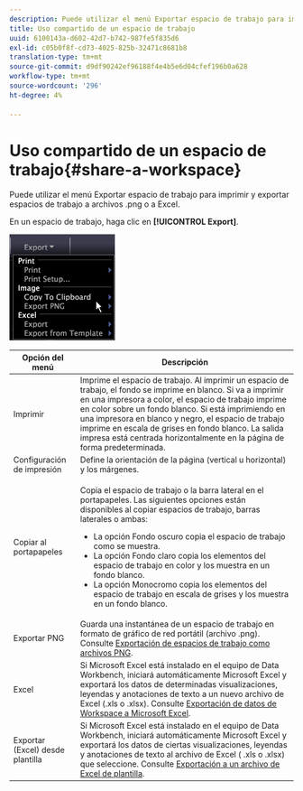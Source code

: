```yaml
---
description: Puede utilizar el menú Exportar espacio de trabajo para imprimir y exportar espacios de trabajo a archivos .png o a Excel.
title: Uso compartido de un espacio de trabajo
uuid: 6100143a-d602-42d7-b742-987fe5f835d6
exl-id: c05b0f8f-cd73-4025-825b-32471c8681b8
translation-type: tm+mt
source-git-commit: d9df90242ef96188f4e4b5e6d04cfef196b0a628
workflow-type: tm+mt
source-wordcount: '296'
ht-degree: 4%

---
```


# Uso compartido de un espacio de trabajo{#share-a-workspace}

Puede utilizar el menú Exportar espacio de trabajo para imprimir y exportar espacios de trabajo a archivos .png o a Excel.

En un espacio de trabajo, haga clic en **[!UICONTROL Export]**.

![](assets/mnu_export.png)

<table id="table_900D1AB7B08749469DA9544C5D37096F"> 
 <thead> 
  <tr> 
   <th colname="col1" class="entry"> Opción del menú </th> 
   <th colname="col2" class="entry"> Descripción </th> 
  </tr> 
 </thead>
 <tbody> 
  <tr> 
   <td colname="col1"> Imprimir </td> 
   <td colname="col2"> Imprime el espacio de trabajo. Al imprimir un espacio de trabajo, el fondo se imprime en blanco. Si va a imprimir en una impresora a color, el espacio de trabajo imprime en color sobre un fondo blanco. Si está imprimiendo en una impresora en blanco y negro, el espacio de trabajo imprime en escala de grises en fondo blanco. La salida impresa está centrada horizontalmente en la página de forma predeterminada. </td> 
  </tr> 
  <tr> 
   <td colname="col1"> Configuración de impresión </td> 
   <td colname="col2"> Define la orientación de la página (vertical u horizontal) y los márgenes. </td> 
  </tr> 
  <tr> 
   <td colname="col1"> Copiar al portapapeles </td> 
   <td colname="col2"> <p>Copia el espacio de trabajo o la barra lateral en el portapapeles. Las siguientes opciones están disponibles al copiar espacios de trabajo, barras laterales o ambas: 
     <ul id="ul_F7338E53385B4AE39FBCF1C3A80276CE"> 
      <li id="li_9A3147A64B1C443AAE2843A5260E3273">La opción Fondo oscuro copia el espacio de trabajo como se muestra. </li> 
      <li id="li_516B6162FDA747CFBB2886E71DF49146">La opción Fondo claro copia los elementos del espacio de trabajo en color y los muestra en un fondo blanco. </li> 
      <li id="li_E0B5E9D31F5948238DEB0D75E235BAE3">La opción Monocromo copia los elementos del espacio de trabajo en escala de grises y los muestra en un fondo blanco. </li> 
     </ul> </p> </td> 
  </tr> 
  <tr> 
   <td colname="col1"> Exportar PNG </td> 
   <td colname="col2">Guarda una instantánea de un espacio de trabajo en formato de gráfico de red portátil (archivo .png). Consulte <a href="../../../home/c-get-started/c-work-worksp/c-ex-wksp.md#section-f9fbe0f0a1c341e2b063cce106cac35e"> Exportación de espacios de trabajo como archivos PNG</a>. </td> 
  </tr> 
  <tr> 
   <td colname="col1"> Excel </td> 
   <td colname="col2"> Si Microsoft Excel está instalado en el equipo de Data Workbench, iniciará automáticamente Microsoft Excel y exportará los datos de determinadas visualizaciones, leyendas y anotaciones de texto a un nuevo archivo de Excel (.xls o .xlsx). Consulte <a href="../../../home/c-get-started/c-work-worksp/c-ex-wksp.md#section-fe214e3dbc364d2eba3834d62d295acb"> Exportación de datos de Workspace a Microsoft Excel</a>. </td> 
  </tr> 
  <tr> 
   <td colname="col1"> Exportar (Excel) desde plantilla </td> 
   <td colname="col2"> Si Microsoft Excel está instalado en el equipo de Data Workbench, iniciará automáticamente Microsoft Excel y exportará los datos de ciertas visualizaciones, leyendas y anotaciones de texto al archivo de Excel (<span class="filepath"> .xls</span> o <span class="filepath"> .xlsx</span>) que seleccione. Consulte <a href="../../../home/c-get-started/c-work-worksp/c-ex-wksp.md#section-814772929ca64cf6b92b89d3fdd02302"> Exportación a un archivo de Excel de plantilla</a>. </td> 
  </tr> 
 </tbody> 
</table>
